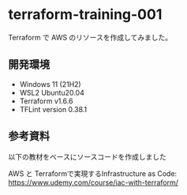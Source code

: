 # terraform-training-001

Terraform で AWS のリソースを作成してみました。

## 開発環境

- Windows 11 (21H2)
- WSL2 Ubuntu20.04
- Terraform v1.6.6
- TFLint version 0.38.1

## 参考資料

以下の教材をベースにソースコードを作成しました  

AWS と Terraformで実現するInfrastructure as Code:  
https://www.udemy.com/course/iac-with-terraform/
